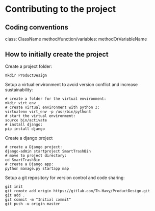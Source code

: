 # Contributing to the project

## Coding conventions

class: ClassName
method/function/variables: methodOrVariableName

## How to initially create the project

Create a project folder:
```
mkdir ProductDesign
```

Setup a virtual environment to avoid version conflict and increase sustainability:
```
# create a folder for the virtual environment:
mkdir virt_env
# create virtual environment with python 3:
virtualenv virt_env -p /usr/bin/python3
# start the virtual environment:
source bin/activate
# install django:
pip install django
```

Create a django project
```
# create a Django project:
django-admin startproject SmartTrashBin
# move to project directory:
cd SmartTrashBin
# create a Django app:
python manage.py startapp map
```

Setup a git repository for version control and  code sharing:
```
git init
git remote add origin https://gitlab.com/Th-Havy/ProductDesign.git
git add .
git commit -m "Initial commit"
git push -u origin master
```
